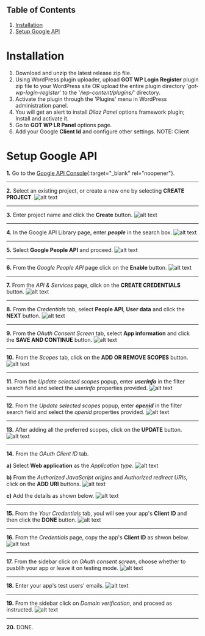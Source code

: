 ## Table of Contents
1. [Installation](#installation)
2. [Setup Google API](#setup-google-api)

 
 
<a id="installation"></a>Installation
============
1. Download and unzip the latest release zip file.
2. Using WordPress plugin uploader, upload **GOT WP Login Register** plugin zip file to your WordPress site OR upload the entire plugin directory '*got-wp-login-register*' to the '*/wp-content/plugins/*' directory.
3. Activate the plugin through the 'Plugins' menu in WordPress administration panel.
4. You will get an alert to install *Dilaz Panel* options framework plugin; Install and activate it.
5. Go to **GOT WP LR Panel** options page.
6. Add your Google **Client Id** and configure other settings. NOTE: Client
 
 
 
<a id="setup-google-api"></a>Setup Google API
============
**1.** Go to the [Google API Console](https://console.cloud.google.com/projectselector2/apis/library){:target="_blank" rel="noopener"}.
 
 
-------------------------------------------------------------------------------------------------------------
 
 
**2.** Select an existing project, or create a new one by selecting **CREATE PROJECT**.
![alt text](https://raw.githubusercontent.com/Rodgath/DevResources/main/GOT-WP-Login-Register/console/01.png "Select Porject or Create Project")


-------------------------------------------------------------------------------------------------------------


**3.** Enter project name and click the **Create** button.
![alt text](https://raw.githubusercontent.com/Rodgath/DevResources/main/GOT-WP-Login-Register/console/02.png "Create Project")


-------------------------------------------------------------------------------------------------------------


**4.** In the Google API Library page, enter ***people*** in the search box.
![alt text](https://raw.githubusercontent.com/Rodgath/DevResources/main/GOT-WP-Login-Register/console/03.png)


-------------------------------------------------------------------------------------------------------------


**5.** Select **Google People API** and proceed.
![alt text](https://raw.githubusercontent.com/Rodgath/DevResources/main/GOT-WP-Login-Register/console/04.png)


-------------------------------------------------------------------------------------------------------------


**6.** From the *Google People API* page click on the **Enable** button.
![alt text](https://raw.githubusercontent.com/Rodgath/DevResources/main/GOT-WP-Login-Register/console/05.png)


-------------------------------------------------------------------------------------------------------------


**7.** From the *API & Services* page, click on the **CREATE CREDENTIALS** button.
![alt text](https://raw.githubusercontent.com/Rodgath/DevResources/main/GOT-WP-Login-Register/console/06.png)


-------------------------------------------------------------------------------------------------------------


**8.** From the *Credentials* tab, select **People API**, **User data** and click the **NEXT** button.
![alt text](https://raw.githubusercontent.com/Rodgath/DevResources/main/GOT-WP-Login-Register/console/07.png)


-------------------------------------------------------------------------------------------------------------


**9.** From the *OAuth Consent Screen* tab, select **App information** and click the **SAVE AND CONTINUE** button.
![alt text](https://raw.githubusercontent.com/Rodgath/DevResources/main/GOT-WP-Login-Register/console/08.png)


-------------------------------------------------------------------------------------------------------------


**10.** From the *Scopes* tab, click on the **ADD OR REMOVE SCOPES** button.
![alt text](https://raw.githubusercontent.com/Rodgath/DevResources/main/GOT-WP-Login-Register/console/09.png)


-------------------------------------------------------------------------------------------------------------


**11.** From the *Update selected scopes* popup, enter ***userinfo*** in the filter search field and select the *userinfo* properties provided.
![alt text](https://raw.githubusercontent.com/Rodgath/DevResources/main/GOT-WP-Login-Register/console/10.png)


-------------------------------------------------------------------------------------------------------------


**12.** From the *Update selected scopes* popup, enter ***openid*** in the filter search field and select the *openid* properties provided.
![alt text](https://raw.githubusercontent.com/Rodgath/DevResources/main/GOT-WP-Login-Register/console/11.png)


-------------------------------------------------------------------------------------------------------------


**13.** After adding all the preferred scopes, click on the **UPDATE** button.
![alt text](https://raw.githubusercontent.com/Rodgath/DevResources/main/GOT-WP-Login-Register/console/12.png)


-------------------------------------------------------------------------------------------------------------


**14.** From the *OAuth Client ID* tab.

**a)** Select **Web application** as the *Application type*.
![alt text](https://raw.githubusercontent.com/Rodgath/DevResources/main/GOT-WP-Login-Register/console/13.png)

**b)** From the *Authorized JavaScript origins* and *Authorized redirect URIs*, click on the **ADD URI** buttons.
![alt text](https://raw.githubusercontent.com/Rodgath/DevResources/main/GOT-WP-Login-Register/console/14.png)

**c)** Add the details as shown below.
![alt text](https://raw.githubusercontent.com/Rodgath/DevResources/main/GOT-WP-Login-Register/console/15.png)


-------------------------------------------------------------------------------------------------------------


**15.** From the *Your Credentials* tab, youl will see your app's **Client ID** and then click the **DONE** button.
![alt text](https://raw.githubusercontent.com/Rodgath/DevResources/main/GOT-WP-Login-Register/console/16.png)


-------------------------------------------------------------------------------------------------------------


**16.** From the *Credentials* page, copy the app's **Client ID** as shwon below.
![alt text](https://raw.githubusercontent.com/Rodgath/DevResources/main/GOT-WP-Login-Register/console/17.png)


-------------------------------------------------------------------------------------------------------------


**17.** From the sidebar click on *OAuth consent screen*, choose whether to pusblih your app or leave it on testing mode.
![alt text](https://raw.githubusercontent.com/Rodgath/DevResources/main/GOT-WP-Login-Register/console/18.png)


-------------------------------------------------------------------------------------------------------------


**18.** Enter your app's test users' emails.
![alt text](https://raw.githubusercontent.com/Rodgath/DevResources/main/GOT-WP-Login-Register/console/19.png)


-------------------------------------------------------------------------------------------------------------


**19.** From the sidebar click on *Domain verification*, and proceed as instructed.
![alt text](https://raw.githubusercontent.com/Rodgath/DevResources/main/GOT-WP-Login-Register/console/20.png)


-------------------------------------------------------------------------------------------------------------


**20.** DONE.
